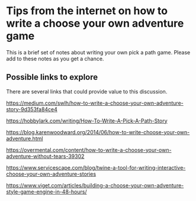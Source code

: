 # Tips from the internet on how to write a choose your own adventure game
This is a brief set of notes about writing your own pick a path game.
Please add to these notes as you get a chance.

## Possible links to explore
There are several links that could provide value to this discussion.


https://medium.com/swlh/how-to-write-a-choose-your-own-adventure-story-9d353fa84ce4

https://hobbylark.com/writing/How-To-Write-A-Pick-A-Path-Story

https://blog.karenwoodward.org/2014/06/how-to-write-choose-your-own-adventure.html

https://overmental.com/content/how-to-write-a-choose-your-own-adventure-without-tears-39302

https://www.servicescape.com/blog/twine-a-tool-for-writing-interactive-choose-your-own-adventure-stories

https://www.viget.com/articles/building-a-choose-your-own-adventure-style-game-engine-in-48-hours/
